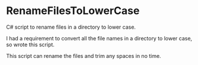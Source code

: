 # RenameFilesToLowerCase
C# script to rename files in a directory to lower case.

I had a requirement to convert all the file names in a directory to lower case, so wrote this script.

This script can rename the files and trim any spaces in no time.

